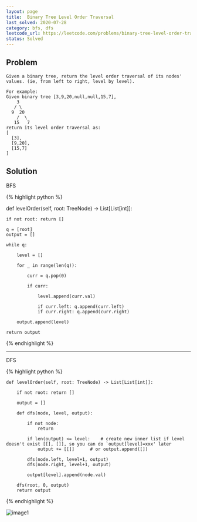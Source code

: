 ```yaml
---
layout: page
title:  Binary Tree Level Order Traversal
last_solved: 2020-07-28
category: bfs, dfs
leetcode_url: https://leetcode.com/problems/binary-tree-level-order-traversal
status: Solved
---
```


Problem
-------

```
Given a binary tree, return the level order traversal of its nodes' values. (ie, from left to right, level by level).

For example:
Given binary tree [3,9,20,null,null,15,7],
    3
   / \
  9  20
    /  \
   15   7
return its level order traversal as:
[
  [3],
  [9,20],
  [15,7]
]

```

Solution
----------

BFS

{% highlight python %}

def levelOrder(self, root: TreeNode) -> List[List[int]]:
    
    if not root: return []
    
    q = [root]
    output = []
    
    while q:
        
        level = []
        
        for _ in range(len(q)):
        
            curr = q.pop(0)

            if curr:

                level.append(curr.val)

                if curr.left: q.append(curr.left)
                if curr.right: q.append(curr.right)
    
        output.append(level)
    
    return output

{% endhighlight %}


________________

DFS

{% highlight python %}

    def levelOrder(self, root: TreeNode) -> List[List[int]]:
        
        if not root: return []
        
        output = []
        
        def dfs(node, level, output):
        
            if not node:
                return
            
            if len(output) <= level:    # create new inner list if level doesn't exist [[], []], so you can do `output[level]=xxx' later
                output += [[]]      # or output.append([])
            
            dfs(node.left, level+1, output)
            dfs(node.right, level+1, output)
            
            output[level].append(node.val)

        dfs(root, 0, output)
        return output


{% endhighlight %}

![image1]()